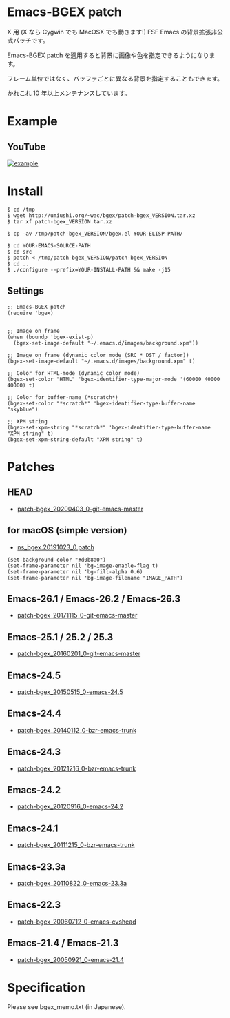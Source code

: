 # Emacs-BGEX patch

X 用 (X なら Cygwin でも MacOSX でも動きます!) FSF Emacs の背景拡張非公式パッチです。

Emacs-BGEX patch を適用すると背景に画像や色を指定できるようになります。

フレーム単位ではなく、バッファごとに異なる背景を指定することもできます。

かれこれ 10 年以上メンテナンスしています。




# Example

## YouTube

[![example](http://img.youtube.com/vi/5P89fA-2ZfU/0.jpg)](http://www.youtube.com/watch?v=5P89fA-2ZfU)




# Install

```
$ cd /tmp
$ wget http://umiushi.org/~wac/bgex/patch-bgex_VERSION.tar.xz
$ tar xf patch-bgex_VERSION.tar.xz

$ cp -av /tmp/patch-bgex_VERSION/bgex.el YOUR-ELISP-PATH/

$ cd YOUR-EMACS-SOURCE-PATH
$ cd src
$ patch < /tmp/patch-bgex_VERSION/patch-bgex_VERSION
$ cd ..
$ ./configure --prefix=YOUR-INSTALL-PATH && make -j15
```


## Settings

```
;; Emacs-BGEX patch
(require 'bgex)


;; Image on frame
(when (boundp 'bgex-exist-p)
  (bgex-set-image-default "~/.emacs.d/images/background.xpm"))

;; Image on frame (dynamic color mode (SRC * DST / factor))
(bgex-set-image-default "~/.emacs.d/images/background.xpm" t)

;; Color for HTML-mode (dynamic color mode)
(bgex-set-color "HTML" 'bgex-identifier-type-major-mode '(60000 40000 40000) t)

;; Color for buffer-name (*scratch*)
(bgex-set-color "*scratch*" 'bgex-identifier-type-buffer-name "skyblue")

;; XPM string
(bgex-set-xpm-string "*scratch*" 'bgex-identifier-type-buffer-name "XPM string" t)
(bgex-set-xpm-string-default "XPM string" t)
```




# Patches


## HEAD

- [patch-bgex_20200403_0-git-emacs-master](patch-bgex_20200403_0-git-emacs-master)


## for macOS (simple version)

- [ns_bgex.20191023_0.patch](ns_bgex.20191023_0.patch)

```elisp
(set-background-color "#d0b8a0")
(set-frame-parameter nil 'bg-image-enable-flag t)
(set-frame-parameter nil 'bg-fill-alpha 0.6)
(set-frame-parameter nil 'bg-image-filename "IMAGE_PATH")
```

## Emacs-26.1 / Emacs-26.2 / Emacs-26.3

- [patch-bgex_20171115_0-git-emacs-master](patch-bgex_20171115_0-git-emacs-master)


## Emacs-25.1 / 25.2 / 25.3

- [patch-bgex_20160201_0-git-emacs-master](patch-bgex_20160201_0-git-emacs-master)


## Emacs-24.5

- [patch-bgex_20150515_0-emacs-24.5](patch-bgex_20150515_0-emacs-24.5)


## Emacs-24.4

- [patch-bgex_20140112_0-bzr-emacs-trunk](patch-bgex_20140112_0-bzr-emacs-trunk)


## Emacs-24.3

- [patch-bgex_20121216_0-bzr-emacs-trunk](patch-bgex_20121216_0-bzr-emacs-trunk)


## Emacs-24.2

- [patch-bgex_20120916_0-emacs-24.2](patch-bgex_20120916_0-emacs-24.2)


## Emacs-24.1

- [patch-bgex_20111215_0-bzr-emacs-trunk](patch-bgex_20111215_0-bzr-emacs-trunk)


## Emacs-23.3a

- [patch-bgex_20110822_0-emacs-23.3a](patch-bgex_20110822_0-emacs-23.3a)


## Emacs-22.3

- [patch-bgex_20060712_0-emacs-cvshead](patch-bgex_20060712_0-emacs-cvshead)


## Emacs-21.4 / Emacs-21.3

- [patch-bgex_20050921_0-emacs-21.4](patch-bgex_20050921_0-emacs-21.4)




# Specification

Please see bgex_memo.txt (in Japanese).

